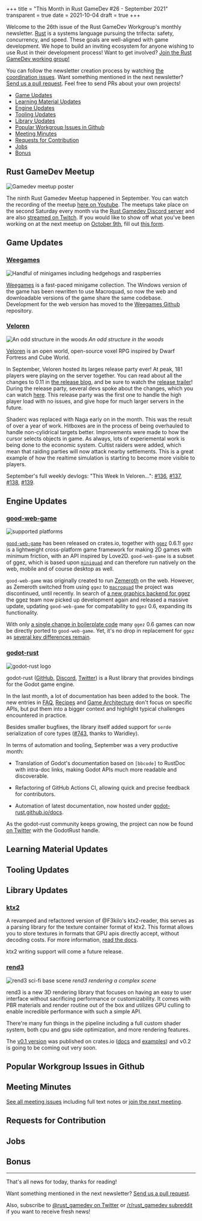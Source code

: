 +++
title = "This Month in Rust GameDev #26 - September 2021"
transparent = true
date = 2021-10-04
draft = true
+++

<!-- no toc -->

<!-- Check the post with markdownlint-->

Welcome to the 26th issue of the Rust GameDev Workgroup's
monthly newsletter.
[Rust] is a systems language pursuing the trifecta:
safety, concurrency, and speed.
These goals are well-aligned with game development.
We hope to build an inviting ecosystem for anyone wishing
to use Rust in their development process!
Want to get involved? [Join the Rust GameDev working group!][join]

You can follow the newsletter creation process
by watching [the coordination issues][coordination].
Want something mentioned in the next newsletter?
[Send us a pull request][pr].
Feel free to send PRs about your own projects!

[Rust]: https://rust-lang.org
[join]: https://github.com/rust-gamedev/wg#join-the-fun
[pr]: https://github.com/rust-gamedev/rust-gamedev.github.io
[coordination]: https://github.com/rust-gamedev/rust-gamedev.github.io/issues?q=label%3Acoordination

[Rust]: https://rust-lang.org
[join]: https://github.com/rust-gamedev/wg#join-the-fun

- [Game Updates](#game-updates)
- [Learning Material Updates](#learning-material-updates)
- [Engine Updates](#engine-updates)
- [Tooling Updates](#tooling-updates)
- [Library Updates](#library-updates)
- [Popular Workgroup Issues in Github](#popular-workgroup-issues-in-github)
- [Meeting Minutes](#meeting-minutes)
- [Requests for Contribution](#requests-for-contribution)
- [Jobs](#jobs)
- [Bonus](#bonus)

<!--
Ideal section structure is:

```
### [Title]

![image/GIF description](image link)
_image caption_

A paragraph or two with a summary and [useful links].

_Discussions:
[/r/rust](https://reddit.com/r/rust/todo),
[twitter](https://twitter.com/todo/status/123456)_

[Title]: https://first.link
[useful links]: https://other.link
```

If needed, a section can be split into subsections with a "------" delimiter.
-->

## Rust GameDev Meetup

![Gamedev meetup poster](../025/gamedev-meetup.png)

The ninth Rust Gamedev Meetup happened in September. You can watch the recording
of the meetup [here on Youtube][gamedev-meetup-video]. The meetups take place on
the second Saturday every month via the [Rust Gamedev Discord
server][rust-gamedev-discord] and are also [streamed on
Twitch][rust-gamedev-twitch]. If you would like to show off what you've been
working on at the next meetup on [October 9th][rust-meetup-oct-time], fill out
[this form][gamedev-meetup-form].

[gamedev-meetup-form]: https://forms.gle/BS1zCyZaiUFSUHxe6
[gamedev-meetup-video]: https://youtu.be/TH3AErcNcTY
[rust-gamedev-discord]: https://discord.gg/yNtPTb2
[rust-gamedev-twitch]: https://twitch.tv/rustgamedev
[rust-meetup-oct-time]: https://everytimezone.com/s/aa44ac42

## Game Updates

### [Weegames][weegames-itch]

![Handful of minigames including hedgehogs and raspberries](weegames.jpg)

[Weegames][weegames-itch] is a fast-paced minigame collection.
The Windows version of the game has been rewritten to use Macroquad,
so now the web and downloadable versions of the game share the same codebase.
Development for the web version has moved to the
[Weegames Github][weegames-github] repository.

[weegames-itch]: https://yeahross.itch.io/weegames
[weegames-github]: https://github.com/yeahross0/weegames

### [Veloren][veloren]

![An odd structure in the woods](veloren.jpg) _An odd structure in the woods_

[Veloren][veloren] is an open world, open-source voxel RPG inspired by Dwarf
Fortress and Cube World.

In September, Veloren hosted its larges release party ever! At peak, 181 players
were playing on the server together. You can read about all the changes to 0.11
in [the release blog][veloren-011-release-blog], and be sure to watch the
[release trailer][veloren-011-trailer]! During the release party, several devs
spoke about the changes, which you can watch [here][veloren-011-dev-chats]. This
release party was the first one to handle the high player load with no issues,
and give hope for much larger servers in the future.

Shaderc was replaced with Naga early on in the month. This was the result of
over a year of work. Hitboxes are in the process of being overhauled to handle
non-cylidrical targets better. Improvements were made to how the cursor selects
objects in game. As always, lots of experiemental work is being done to the
economic system. Cultist raiders were added, which mean that raiding parties
will now attack nearby settlements. This is a great example of how the realtime
simulation is starting to become more visible to players.

September's full weekly devlogs: "This Week In Veloren...":
[#136][veloren-136],
[#137][veloren-137],
[#138][veloren-138],
[#139][veloren-139].

[veloren]: https://veloren.net
[veloren-136]: https://veloren.net/devblog-136
[veloren-137]: https://veloren.net/devblog-137
[veloren-138]: https://veloren.net/devblog-138
[veloren-139]: https://veloren.net/devblog-139
[veloren-011-trailer]: https://www.youtube.com/watch?v=l1oOjvaWJlw
[veloren-011-dev-chats]:https://www.youtube.com/watch?v=J5Xz-vbE27Q
[veloren-011-release-blog]: https://veloren.net/release-0-11/

## Engine Updates

### [good-web-game]

![supported platforms](supported_platforms.svg)

[`good-web-game`] has been released on crates.io, together with [`ggez`] 0.6.1!
`ggez` is a lightweight cross-platform game framework for making 2D games
with minimum friction, with an API inspired by Love2D. `good-web-game` is a
subset of ggez, which is based upon [`miniquad`] and can therefore run natively
on the web, mobile and of course desktop as well.

`good-web-game` was originally created to run [Zemeroth] on the web. However,
as Zemeroth switched from using `ggez` to [`macroquad`] the project was
discontinued, until recently. In search of [a new graphics backend for ggez]
the ggez team now picked up development again and released a massive update,
updating `good-web-game` for compatability to `ggez` 0.6, expanding its
functionality.

With only [a single change in boilerplate code] many `ggez` 0.6 games can now be
directly ported to `good-web-game`. Yet, it's no drop in replacement for `ggez`
as [several key differences remain].

[good-web-game]: https://github.com/ggez/good-web-game
[`good-web-game`]: https://github.com/ggez/good-web-game
[`ggez`]: https://github.com/ggez/ggez
[`miniquad`]: https://github.com/not-fl3/miniquad
[Zemeroth]: https://ozkriff.itch.io/zemeroth
[`macroquad`]: https://github.com/not-fl3/macroquad/
[a new graphics backend for ggez]: https://github.com/ggez/ggez/issues/962
[a single change in boilerplate code]: https://github.com/PSteinhaus/PSteinhaus.github.io/blob/main/ggez/web-examples/README.md#ggez-animation-example
[several key differences remain]: https://github.com/ggez/good-web-game#differences

### [godot-rust](https://github.com/godot-rust/godot-rust)

![godot-rust logo](godot-rust.png)

godot-rust ([GitHub][gd-github], [Discord][gd-discord], [Twitter][gd-twitter])
is a Rust library that provides bindings for the Godot game engine.

In the last month, a lot of documentation has been added to the book. The new
entries in [FAQ][gd-faq], [Recipes][gd-recipes] and [Game Architecture][gd-arch]
don't focus on specific APIs, but put them into a bigger context and highlight
typical challenges encountered in practice.

Besides smaller bugfixes, the library itself added support for `serde`
serialization of core types ([#743][gd-743], thanks to Waridley).

In terms of automation and tooling, September was a very productive month:

- Translation of Godot's documentation based on `[bbcode]` to RustDoc with
  intra-doc links, making Godot APIs much more readable and discoverable.

- Refactoring of GitHub Actions CI, allowing quick and precise feedback for
  contributors.

- Automation of latest documentation, now hosted under
  [godot-rust.github.io/docs][gd-docs].

As the godot-rust community keeps growing, the project can now be found
[on Twitter][gd-twitter] with the GodotRust handle.

[gd-faq]: https://godot-rust.github.io/book/faq.html
[gd-recipes]: https://godot-rust.github.io/book/recipes.html
[gd-arch]: https://godot-rust.github.io/book/gdnative-overview/architecture.html
[gd-743]: https://github.com/godot-rust/godot-rust/pull/743
[gd-docs]: https://godot-rust.github.io/docs
[gd-github]: https://github.com/godot-rust/godot-rust
[gd-discord]: https://discord.com/invite/FNudpBD
[gd-twitter]: https://twitter.com/GodotRust

## Learning Material Updates

## Tooling Updates

## Library Updates

### [ktx2](ktx2-github)

A revamped and refactored version of @F3kilo's ktx2-reader,
this serves as a parsing library for the texture container format
of ktx2. This format allows you to store textures in formats that
GPU apis directly accept, without decoding costs. For more information,
[read the docs](ktx2-docs).

ktx2 writing support will come a future release.

[ktx2-github]: https://github.com/BVE-Reborn/ktx2
[ktx2-docs]: https://docs.rs/ktx2

### [rend3](rend3-github)

![rend3 sci-fi base scene](rend3-scifi.jpg)
_rend3 rendering a complex scene_

rend3 is a new 3D rendering library that focuses on having an easy
to user interface without sacrificing performance or customizability.
It comes with PBR materials and render routine out of the box and utilizes
GPU culling to enable incredible performance with such a simple API.

There're many fun things in the pipeline including a full custom shader
system, both cpu and gpu side optimization, and more rendering features.

The [v0.1 version][rend3-crates] was published on crates.io
([docs](rend3-docs) and [examples](rend3-examples)) and v0.2 is going
to be coming out very soon.

[rend3-docs]: https://docs.rs/rend3
[rend3-examples]: https://github.com/BVE-Reborn/rend3/tree/v0.1.2/examples
[rend3-github]: https://github.com/BVE-Reborn/rend3
[rend3-crates]: https://crates.io/crates/rend3

## Popular Workgroup Issues in Github

<!-- Up to 10 links to interesting issues -->

## Meeting Minutes

<!-- Up to 10 most important notes + a link to the full details -->

[See all meeting issues][label_meeting] including full text notes
or [join the next meeting][join].

[label_meeting]: https://github.com/rust-gamedev/wg/issues?q=label%3Ameeting

## Requests for Contribution

<!-- Links to "good first issue"-labels or direct links to specific tasks -->

## Jobs

<!-- An optional section for new jobs related to Rust gamedev -->

## Bonus

<!-- Bonus section to make the newsletter more interesting
and highlight events from the past. -->

<!-- TODO: browse previous newsletter coord-issues and select some cool section
that wasn't written. -->

------

That's all news for today, thanks for reading!

Want something mentioned in the next newsletter?
[Send us a pull request][pr].

Also, subscribe to [@rust_gamedev on Twitter][@rust_gamedev]
or [/r/rust_gamedev subreddit][/r/rust_gamedev] if you want to receive fresh news!

<!--
TODO: Add real links and un-comment once this post is published
**Discuss this post on**:
[/r/rust_gamedev](TODO),
[Twitter](TODO),
[Discord](https://discord.gg/yNtPTb2).
-->

[/r/rust_gamedev]: https://reddit.com/r/rust_gamedev
[@rust_gamedev]: https://twitter.com/rust_gamedev
[pr]: https://github.com/rust-gamedev/rust-gamedev.github.io
